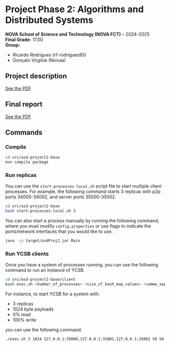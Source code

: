 # Project Phase 2: Algorithms and Distributed Systems
**NOVA School of Science and Technology (NOVA FCT)** – 2024–2025    
**Final Grade:** 17.00  
**Group:** 
  - Ricardo Rodrigues (rf-rodrigues95)
  - Gonçalo Virgínia (Nsivaa)

## Project description

[See the PDF](./docs/Project-Phase2.pdf)

## Final report

[See the PDF](./latex/ASD_Project_2.pdf)

## Commands

### Compile

```bash
cd src/asd-project2-base
mvn compile package
```

### Run replicas

You can use the `start-processes-local.sh` script file to start multiple client processes. For example, the following
command starts 3 replicas with p2p ports 34000-34002, and server ports 35000-35002.

```bash
cd src/asd-project2-base
bash start-processes-local.sh 3
```

You can also start a process manually by running the following command, where you must modify `config.properties` or use
flags to indicate the ports/network interfaces that you would like to use.

```bash
java -cp target/asdProj2.jar Main
```

### Run YCSB clients

Once you have a system of processes running, you can use the following command to run an instance of YCSB.

```bash
cd src/asd-project2-base/client
bash exec.sh <number_of_processes> <size_of_hash_map_values> <comma_separated_ip_addresses_and_ports> <proportion_of_reads> <proportion_of_writes>
```

For instance, to start YCSB for a system with:

- 3 replicas
- 1024 byte payloads
- 0% read
- 100% write

you can use the following command:

```bash
./exec.sh 3 1024 127.0.0.1:35000,127.0.0.1:35001,127.0.0.1:35002 50 50
```
